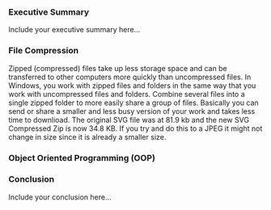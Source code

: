 ### Executive Summary
Include your executive summary here...

### File Compression
Zipped (compressed) files take up less storage space and can be transferred to other computers more quickly than uncompressed files. In Windows, you work with zipped files and folders in the same way that you work with uncompressed files and folders. Combine several files into a single zipped folder to more easily share a group of files. Basically you can send or share a smaller and less busy version of your work and takes less time to downlioad.
The original SVG file was at 81.9 kb and the new SVG Compressed Zip is now 34.8 KB. If you try and do this to a JPEG it might not change in size since it is already a smaller size.
### Object Oriented Programming (OOP)
### Conclusion
Include your conclusion here...
